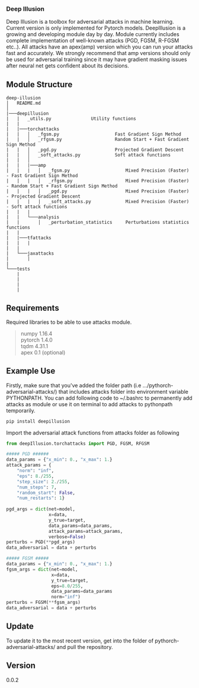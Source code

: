 ### Deep Illusion #

Deep Illusion is a toolbox for adversarial attacks in machine learning. Current version is only implemented for Pytorch models. DeepIllusion is a growing and developing module day by day. Module currently includes complete implementation of well-known attacks (PGD, FGSM, R-FGSM etc..). All attacks have an apex(amp) version which you can run your attacks fast and accurately. We strongly recommend that amp versions should only be used for adversarial training since it may have gradient masking issues after neural net gets confident about its decisions. 


## Module Structure #

```
deep-illusion
│   README.md
│
|───deepillusion
|   |   _utils.py               Utility functions
|   |
|   |───torchattacks
|   |   │   _fgsm.py                     Fast Gradient Sign Method
|   |   │   _rfgsm.py                    Random Start + Fast Gradient Sign Method
|   |   │   _pgd.py                      Projected Gradient Descent
|   |   │   _soft_attacks.py             Soft attack functions
|   |   │ 
|   |   |───amp
|   |   |   │   _fgsm.py                     Mixed Precision (Faster) - Fast Gradient Sign Method
|   |   |   │   _rfgsm.py                    Mixed Precision (Faster) - Random Start + Fast Gradient Sign Method
|   |   |   │   _pgd.py                      Mixed Precision (Faster) - Projected Gradient Descent
|   |   |   |   _soft_attacks.py             Mixed Precision (Faster) - Soft attack functions
|   |   |
|   |   └───analysis
|   |       │   _perturbation_statistics     Perturbations statistics functions
|   |
|   |───tfattacks
|   |   |
|   |
|   └───jaxattacks
|       |
|
└───tests
    |
    |
    |
    |
```
## Requirements #

Required libraries to be able to use attacks module.

> numpy                     1.16.4\
> pytorch                   1.4.0\
> tqdm                      4.31.1\
> apex                      0.1  (optional)

## Example Use #

Firstly, make sure that you've added the folder path (i.e .../pythorch-adversarial-attacks/) that includes attacks folder into environment variable PYTHONPATH. You can add following code to ~/.bashrc to permanently add attacks as module or use it on terminal to add attacks to pythonpath temporarily.
```bash
pip install deepillusion
```

Import the adversarial attack functions from attacks folder as following

```python
from deepIllusion.torchattacks import PGD, FGSM, RFGSM

##### PGD ######
data_params = {"x_min": 0., "x_max": 1.}
attack_params = {
    "norm": "inf",
    "eps": 8./255,
    "step_size": 2./255,
    "num_steps": 7,
    "random_start": False,
    "num_restarts": 1}
    
pgd_args = dict(net=model,
                x=data,
                y_true=target,
                data_params=data_params,
                attack_params=attack_params,
                verbose=False)               
perturbs = PGD(**pgd_args)
data_adversarial = data + perturbs

##### FGSM #####
data_params = {"x_min": 0., "x_max": 1.}
fgsm_args = dict(net=model,
                 x=data,
                 y_true=target,
                 eps=8.0/255,
                 data_params=data_params
                 norm="inf")
perturbs = FGSM(**fgsm_args)
data_adversarial = data + perturbs
```
## Update #

To update it to the most recent version, get into the folder of pythorch-adversarial-attacks/ and pull the repository.

## Version #
0.0.2
